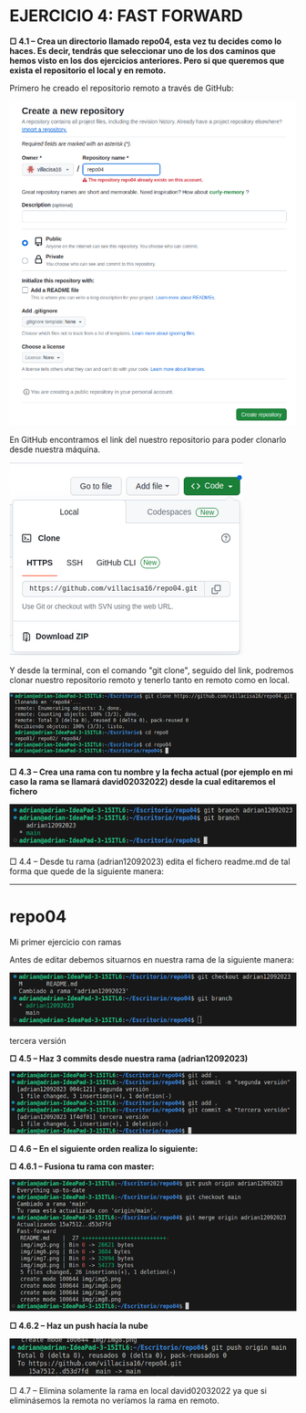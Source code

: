 # EJERCICIO 4: FAST FORWARD

**□ 4.1 – Crea un directorio llamado repo04, esta vez tu decides como lo haces. Es decir, tendrás que seleccionar uno de los dos caminos que hemos visto en los dos ejercicios anteriores. Pero si que queremos que exista el repositorio el local y en remoto.**

Primero he creado el repositorio remoto a través de GitHub:

![ERROR](./img/img1.png)

En GitHub encontramos el link del nuestro repositorio para poder clonarlo desde nuestra máquina.

![ERROR](./img/img2.png)

Y desde la terminal, con el comando "git clone", seguido del link, podremos clonar nuestro repositorio remoto y tenerlo tanto en remoto como en local.

![ERROR](./img/img3.png)

**□ 4.3 – Crea una rama con tu nombre y la fecha actual (por ejemplo en mi caso la rama se llamará david02032022) desde la cual editaremos el fichero**

![ERROR](./img/img5.png)

□ 4.4 – Desde tu rama (adrian12092023) edita el fichero readme.md de tal forma que quede de la siguiente
manera:

---
# repo04

Mi primer ejercicio con ramas

Antes de editar debemos situarnos en nuestra rama de la siguiente manera:

![ERROR](./img/img7.png)

tercera versión

**□ 4.5 – Haz 3 commits desde nuestra rama (adrian12092023)**

![ERROR](./img/img8.png)

**□ 4.6 – En el siguiente orden realiza lo siguiente:**

**□ 4.6.1 – Fusiona tu rama con master:**

![ERROR](./img/img9.png)

**□ 4.6.2 – Haz un push hacía la nube**

![ERROR](./img/img10.png)

□ 4.7 – Elimina solamente la rama en local david02032022 ya que si eliminásemos la remota no veríamos la rama en remoto.